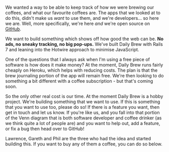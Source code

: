 We wanted a way to be able to keep track of how we were brewing our coffees, and what our favourite coffees are. The
apps that we looked at to do this, didn't make us _want_ to use them, and we're developers... so here we are. Well, more
specifically, we're here _and_ we're open source on [GitHub](https://github.com/phil-6/dailybrew).

We want to build something which shows off how good the web can be. **No ads, no sneaky tracking, no big pop-ups.** We've
built Daily Brew with Rails 7 and leaning into the Hotwire approach to minimise JavaScript.

One of the questions that I always ask when I'm using a free piece of software is how does it make money? At the moment,
Daily Brew runs fairly cheaply on Heroku, which helps with reducing costs. The plan is that the brew journaling portion
of the app will remain free. We're then looking to do something a bit different with a coffee subscription - but that's
coming soon.

So the only other real cost is our time. At the moment Daily Brew is a hobby project. We're building something that we
want to use. If this is something that you want to use too, please do so! If there is a feature you want, then get in
touch and let us know. If you're like us, and you fall into that portion of the Venn diagram that is both software
developer and coffee drinker (as we think quite a lot of people are) and you want to help out, add a feature, or fix a
bug then head over to GitHub!

Lawrence, Gareth and Phil are the three who had the idea and started building this. If you want to buy any of them a
coffee, you can do so below.
